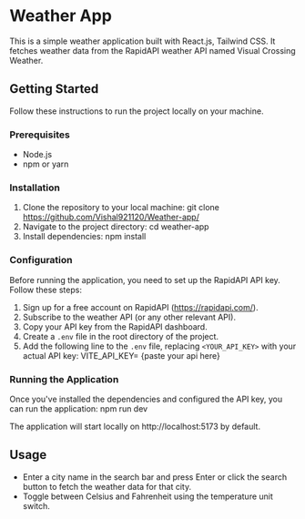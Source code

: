 # Weather App

This is a simple weather application built with React.js, Tailwind CSS. It fetches weather data from the RapidAPI weather API named Visual Crossing Weather.

## Getting Started

Follow these instructions to run the project locally on your machine.

### Prerequisites

- Node.js
- npm or yarn

### Installation

1. Clone the repository to your local machine: git clone https://github.com/Vishal921120/Weather-app/ 
2.  Navigate to the project directory: cd weather-app
3. Install dependencies: npm install

### Configuration

Before running the application, you need to set up the RapidAPI API key. Follow these steps:

1. Sign up for a free account on RapidAPI (https://rapidapi.com/).
2. Subscribe to the weather API (or any other relevant API).
3. Copy your API key from the RapidAPI dashboard.
4. Create a `.env` file in the root directory of the project.
5. Add the following line to the `.env` file, replacing `<YOUR_API_KEY>` with your actual API key: VITE_API_KEY= {paste your api here}


### Running the Application

Once you've installed the dependencies and configured the API key, you can run the application: npm run dev

The application will start locally on http://localhost:5173 by default.

## Usage

- Enter a city name in the search bar and press Enter or click the search button to fetch the weather data for that city.
- Toggle between Celsius and Fahrenheit using the temperature unit switch.

